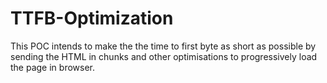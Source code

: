 # TTFB-Optimization
This  POC intends to make the the time to first byte as short as possible by sending the HTML in chunks and other optimisations to progressively load the page in browser.
